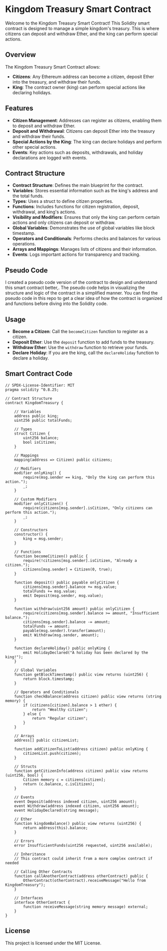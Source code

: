 # Kingdom Treasury Smart Contract

Welcome to the Kingdom Treasury Smart Contract! This Solidity smart contract is designed to manage a simple kingdom's treasury. This is where citizens can deposit and withdraw Ether, and the king can perform special actions.

## Overview

The Kingdom Treasury Smart Contract allows:

- **Citizens**: Any Ethereum address can become a citizen, deposit Ether into the treasury, and withdraw their funds.
- **King**: The contract owner (king) can perform special actions like declaring holidays.

## Features

- **Citizen Management**: Addresses can register as citizens, enabling them to deposit and withdraw Ether.
- **Deposit and Withdrawal**: Citizens can deposit Ether into the treasury and withdraw their funds.
- **Special Actions by the King**: The king can declare holidays and perform other special actions.
- **Events**: Key actions such as deposits, withdrawals, and holiday declarations are logged with events.

## Contract Structure

- **Contract Structure**: Defines the main blueprint for the contract.
- **Variables**: Stores essential information such as the king's address and the total funds.
- **Types**: Uses a struct to define citizen properties.
- **Functions**: Includes functions for citizen registration, deposit, withdrawal, and king's actions.
- **Visibility and Modifiers**: Ensures that only the king can perform certain actions and only citizens can deposit or withdraw.
- **Global Variables**: Demonstrates the use of global variables like block timestamp.
- **Operators and Conditionals**: Performs checks and balances for various operations.
- **Arrays and Mappings**: Manages lists of citizens and their information.
- **Events**: Logs important actions for transparency and tracking.

## Pseudo Code

I created a pseudo code version of the contract to design and understand this smart contract better,. The pseudo code helps in visualizing the structure and logic of the contract in a simplified manner. You can find the pseudo code in this repo to get a clear idea of how the contract is organized and functions before diving into the Solidity code.

## Usage

- **Become a Citizen**: Call the `becomeCitizen` function to register as a citizen.
- **Deposit Ether**: Use the `deposit` function to add funds to the treasury.
- **Withdraw Ether**: Use the `withdraw` function to retrieve your funds.
- **Declare Holiday**: If you are the king, call the `declareHoliday` function to declare a holiday.

## Smart Contract Code

```solidity
// SPDX-License-Identifier: MIT
pragma solidity ^0.8.25;

// Contract Structure
contract KingdomTreasury {

    // Variables
    address public king;
    uint256 public totalFunds;

    // Types
    struct Citizen {
        uint256 balance;
        bool isCitizen;
    }

    // Mappings
    mapping(address => Citizen) public citizens;

    // Modifiers
    modifier onlyKing() {
        require(msg.sender == king, "Only the king can perform this action.");
        _;
    }

    // Custom Modifiers
    modifier onlyCitizen() {
        require(citizens[msg.sender].isCitizen, "Only citizens can perform this action.");
        _;
    }

    // Constructors
    constructor() {
        king = msg.sender;
    }

    // Functions
    function becomeCitizen() public {
        require(!citizens[msg.sender].isCitizen, "Already a citizen.");
        citizens[msg.sender] = Citizen(0, true);
    }

    function deposit() public payable onlyCitizen {
        citizens[msg.sender].balance += msg.value;
        totalFunds += msg.value;
        emit Deposit(msg.sender, msg.value);
    }

    function withdraw(uint256 amount) public onlyCitizen {
        require(citizens[msg.sender].balance >= amount, "Insufficient balance.");
        citizens[msg.sender].balance -= amount;
        totalFunds -= amount;
        payable(msg.sender).transfer(amount);
        emit Withdraw(msg.sender, amount);
    }

    function declareHoliday() public onlyKing {
        emit HolidayDeclared("A holiday has been declared by the king!");
    }

    // Global Variables
    function getBlockTimestamp() public view returns (uint256) {
        return block.timestamp;
    }

    // Operators and Conditionals
    function checkBalance(address citizen) public view returns (string memory) {
        if (citizens[citizen].balance > 1 ether) {
            return "Wealthy citizen";
        } else {
            return "Regular citizen";
        }
    }

    // Arrays
    address[] public citizenList;

    function addCitizenToList(address citizen) public onlyKing {
        citizenList.push(citizen);
    }

    // Structs
    function getCitizenInfo(address citizen) public view returns (uint256, bool) {
        Citizen memory c = citizens[citizen];
        return (c.balance, c.isCitizen);
    }

    // Events
    event Deposit(address indexed citizen, uint256 amount);
    event Withdraw(address indexed citizen, uint256 amount);
    event HolidayDeclared(string message);

    // Ether
    function kingdomBalance() public view returns (uint256) {
        return address(this).balance;
    }

    // Errors
    error InsufficientFunds(uint256 requested, uint256 available);

    // Inheritance
    // This contract could inherit from a more complex contract if needed

    // Calling Other Contracts
    function callAnotherContract(address otherContract) public {
        OtherContract(otherContract).receiveMessage("Hello from KingdomTreasury");
    }

    // Interfaces
    interface OtherContract {
        function receiveMessage(string memory message) external;
    }
}
```

## License

This project is licensed under the MIT License.
